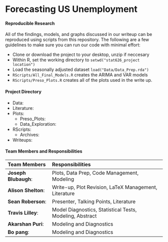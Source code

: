 # Forecasting US Unemployment

#### Reproducible Research

All of the findings, models, and graphs discussed in our writeup can be reproduced using scripts from this repository. The following are a few guidelines to make sure you can run our code with minimal effort:

* Clone or download the project to your desktop, unzip if neccesary
* Within R, set the working directory to `setwd("stat626_project location")`
* Load the seasonally adjusted dataset `load("Data/Data_Prep.rda")`
* `RScripts/All_Final_Models.R` creates the ARIMA and VAR models
* `RScripts/Preso_Plots.R` creates all of the plots used in the write up.

#### Project Directory
* Data:
* Literature:
* Plots:
    * Preso_Plots:
    * Data_Exploration:
* RScripts:
    * Archives:
* Writeups:

#### Team Members and Responsibilities

| Team Members         | Responsibilities                                        |
|:---------------------|:--------------------------------------------------------|
| **Joseph Blubaugh**: | Plots, Data Prep, Code Management, Modeling             |
| **Alison Shelton**:  | Write-up, Plot Revision, LaTeX Management, Literature   |
| **Sean Roberson**:   | Presenter, Talking Points, Literature                   |
| **Travis Lilley**:   | Model Diagnostics, Statistical Tests, Modeling, Abstract|
| **Akarshan Puri**:   | Modeling and Diagnostics                                |
| **Bo pang**:         | Modeling and Diagnostics                                |
